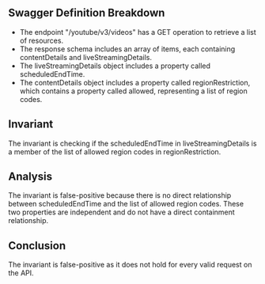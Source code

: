## Swagger Definition Breakdown
- The endpoint "/youtube/v3/videos" has a GET operation to retrieve a list of resources.
- The response schema includes an array of items, each containing contentDetails and liveStreamingDetails.
- The liveStreamingDetails object includes a property called scheduledEndTime.
- The contentDetails object includes a property called regionRestriction, which contains a property called allowed, representing a list of region codes.

## Invariant
The invariant is checking if the scheduledEndTime in liveStreamingDetails is a member of the list of allowed region codes in regionRestriction.

## Analysis
The invariant is false-positive because there is no direct relationship between scheduledEndTime and the list of allowed region codes. These two properties are independent and do not have a direct containment relationship.

## Conclusion
The invariant is false-positive as it does not hold for every valid request on the API.
